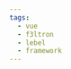 ```yaml
---
tags:
  - vue
  - f3ltron
  - lebel
  - framework
---
```


<meetup :text="
    'asdasdsad' +
    'adsadadasd'
    "/>
